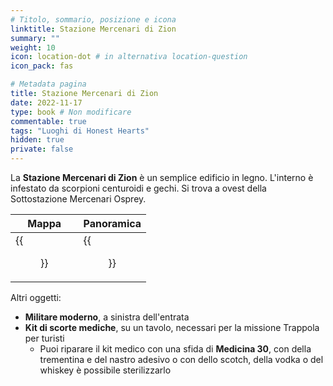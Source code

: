 ```yaml
---
# Titolo, sommario, posizione e icona
linktitle: Stazione Mercenari di Zion
summary: ""
weight: 10
icon: location-dot # in alternativa location-question
icon_pack: fas

# Metadata pagina
title: Stazione Mercenari di Zion
date: 2022-11-17
type: book # Non modificare
commentable: true
tags: "Luoghi di Honest Hearts"
hidden: true
private: false
---
```


<div class="fnv">

La **Stazione Mercenari di Zion** è un semplice edificio in legno. L'interno è infestato da scorpioni centuroidi e gechi. Si trova a ovest della Sottostazione Mercenari Osprey.

| Mappa | Panoramica |
| ----- | ---------- |
|  {{<figure src="fnv/Zion_Ranger_Station_loc.webp">}}     |   {{<figure src="fnv/ZionRangerStation.webp">}}         | 

Altri oggetti:
- **Militare moderno**, a sinistra dell'entrata
- **Kit di scorte mediche**, su un tavolo, necessari per la missione Trappola per turisti
	- Puoi riparare il kit medico con una sfida di **Medicina 30**, con della trementina e del nastro adesivo o con dello scotch, della vodka o del whiskey è possibile sterilizzarlo

</div>

